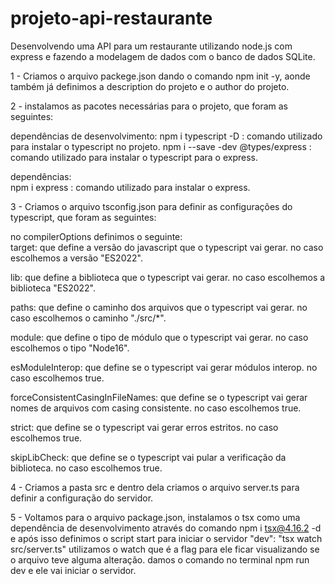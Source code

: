 # projeto-api-restaurante
 Desenvolvendo uma API para um restaurante utilizando node.js com express e fazendo a modelagem de dados com o banco de dados SQLite.

1 - Criamos o arquivo packege.json dando o comando npm init -y, aonde também já definimos a description do projeto e o author do projeto.

2 - instalamos as pacotes necessárias para o projeto, que foram as seguintes:

dependências de desenvolvimento:
npm i typescript -D : comando utilizado para instalar o typescript no projeto.
npm i --save -dev @types/express : comando utilizado para instalar o typescript para o express.

dependências:	
npm i express : comando utilizado para instalar o express.

3 - Criamos o arquivo tsconfig.json para definir as configurações do typescript, que foram as seguintes:

no compilerOptions definimos o seguinte:  
target: que define a versão do javascript que o typescript vai gerar. no caso escolhemos a versão "ES2022".

lib: que define a biblioteca que o typescript vai gerar. no caso escolhemos a biblioteca "ES2022".

paths: que define o caminho dos arquivos que o typescript vai gerar. no caso escolhemos o caminho "./src/*".

module: que define o tipo de módulo que o typescript vai gerar. no caso escolhemos o tipo "Node16".

esModuleInterop: que define se o typescript vai gerar módulos interop. no caso escolhemos true.

forceConsistentCasingInFileNames: que define se o typescript vai gerar nomes de arquivos com casing consistente. no caso escolhemos true.

strict: que define se o typescript vai gerar erros estritos. no caso escolhemos true.

skipLibCheck: que define se o typescript vai pular a verificação da biblioteca. no caso escolhemos true.

4 - Criamos a pasta src e dentro dela criamos o arquivo server.ts para definir a configuração do servidor. 

5 - Voltamos para o arquivo package.json, instalamos o tsx como uma dependência de desenvolvimento através do comando npm i tsx@4.16.2 -d  e após isso definimos o script start para iniciar o servidor "dev": "tsx watch src/server.ts" utilizamos o watch que é a flag para ele ficar visualizando se o arquivo teve alguma alteração. damos o comando no terminal npm run dev e ele vai iniciar o servidor.



